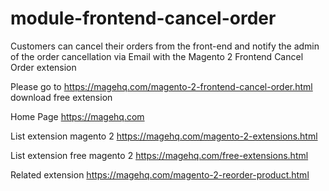 # module-frontend-cancel-order
Customers can cancel their orders from the front-end and notify the admin of the order cancellation via Email with the Magento 2 Frontend Cancel Order extension

Please go to https://magehq.com/magento-2-frontend-cancel-order.html download free extension

Home Page https://magehq.com

List extension magento 2 https://magehq.com/magento-2-extensions.html

List extension free magento 2 https://magehq.com/free-extensions.html

Related extension https://magehq.com/magento-2-reorder-product.html
